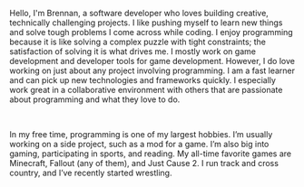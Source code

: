 Hello, I'm Brennan, a software developer who loves building creative, technically challenging projects. I like pushing myself to learn new things and solve tough problems I come across while coding. I enjoy programming because it is like solving a complex puzzle with tight constraints; the satisfaction of solving it is what drives me. I mostly work on game development and developer tools for game development. However, I do love working on just about any project involving programming. I am a fast learner and can pick up new technologies and frameworks quickly. I especially work great in a collaborative environment with others that are passionate about programming and what they love to do.  

&nbsp;

In my free time, programming is one of my largest hobbies. I’m usually working on a side project, such as a mod for a game. I’m also big into gaming, participating in sports, and reading. My all-time favorite games are Minecraft, Fallout (any of them), and Just Cause 2. I run track and cross country, and I’ve recently started wrestling.
